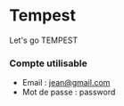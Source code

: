 # Tempest

Let's go TEMPEST

### Compte utilisable 
- Email : jean@gmail.com
- Mot de passe : password
